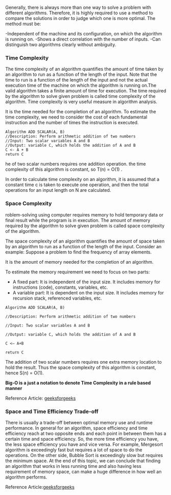 Generally, there is always more than one way to solve a problem with different algorithms.
Therefore, it is highly required to use a method to compare the solutions in order to judge which one is more optimal. The method must be:

-Independent of the machine and its configuration, on which the algorithm is running on.
-Shows a direct correlation with the number of inputs.
-Can distinguish two algorithms clearly without ambiguity.

### Time Complexity 
The time complexity of an algorithm quantifies the amount of time taken by an algorithm to run as a function of the length of the input.
Note that the time to run is a function of the length of the input and not the actual execution time of the machine on which the algorithm is running on.The valid algorithm takes a finite amount of time for execution. The time required by the algorithm to solve given problem is called time complexity  of the algorithm. Time complexity is very useful measure in algorithm analysis.
                                                 
 It is the time needed for the completion of an algorithm. 
 To estimate the time complexity, we need to consider the cost of each fundamental instruction and the number of times the instruction is executed.
 ```
 Algorithm ADD SCALAR(A, B)
//Description: Perform arithmetic addition of two numbers
//Input: Two scalar variables A and B
//Output: variable C, which holds the addition of A and B
C <- A + B
return C
```
he of two scalar numbers requires one addition operation. 
the time complexity of this algorithm is constant, so T(n) = O(1) .

In order to calculate time complexity on an algorithm,
it is assumed that a constant time c is taken to execute one operation, and then the total operations for an input length on N are calculated.                  

### Space Complexity 
roblem-solving using computer requires memory to hold temporary data or final result while the program is in execution.
The amount of memory required by the algorithm to solve given problem is called space complexity of the algorithm.                               

The space complexity of an algorithm quantifies the amount of space taken by an algorithm to 
run as a function of the length of the input. Consider an example: Suppose a problem to find the frequency of array elements.

It is the amount of memory needed for the completion of an algorithm. 

To estimate the memory requirement we need to focus on two parts:                     

- A fixed part: It is independent of the input size. It includes memory for instructions (code), constants, variables, etc.
- A variable part: It is dependent on the input size. It includes memory for recursion stack, referenced variables, etc.

```
Algorithm ADD SCALAR(A, B)

//Description: Perform arithmetic addition of two numbers

//Input: Two scalar variables A and B

//Output: variable C, which holds the addition of A and B

C <— A+B

return C
```
The addition of two scalar numbers requires one extra memory location to hold the result.
Thus the space complexity of this algorithm is constant, hence S(n) = O(1).

**Big-O is a just a notation to denote Time Complexity in a rule based manner**
 
 Reference Article: [geeksforgeeks](https://www.geeksforgeeks.org/time-complexity-and-space-complexity/)

### Space and Time Efficiency Trade-off
There is usually a trade-off between optimal memory use and runtime performance. 
In general for an algorithm, space efficiency and time efficiency reach at two opposite ends and each point in between them has a certain time and space efficiency. So, the more time efficiency you have, the less space efficiency you have and vice versa. 
For example, Mergesort algorithm is exceedingly fast but requires a lot of space to do the operations. On the other side, Bubble Sort is exceedingly slow but requires the minimum space. 
At the end of this topic, we can conclude that finding an algorithm that works in less running time and also having less requirement of memory space, can make a huge difference in how well an algorithm performs.

Reference Article:[geeksforgeeks](https://www.geeksforgeeks.org/analysis-algorithms-big-o-analysis/)

